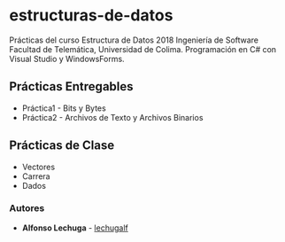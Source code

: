 # estructuras-de-datos
Prácticas del curso Estructura de Datos 2018 Ingeniería de Software Facultad de Telemática, Universidad de Colima. Programación en C# con Visual Studio y WindowsForms.

## Prácticas Entregables
* Práctica1 - Bits y Bytes
* Práctica2 - Archivos de Texto y Archivos Binarios

## Prácticas de Clase
* Vectores
* Carrera
* Dados

### Autores
* **Alfonso Lechuga**  - [lechugalf](https://github.com/lechugalf)
